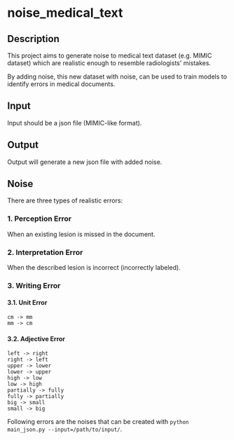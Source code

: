 # noise_medical_text

## Description

This project aims to generate noise to medical text dataset (e.g. MIMIC dataset) which are realistic enough to resemble radiologists' mistakes.

By adding noise, this new dataset with noise, can be used to train models to identify errors in medical documents. 

## Input

Input should be a json file (MIMIC-like format). 

## Output

Output will generate a new json file with added noise.

## Noise

There are three types of realistic errors:

### 1. Perception Error

When an existing lesion is missed in the document.

### 2. Interpretation Error

When the described lesion is incorrect (incorrectly labeled).

### 3. Writing Error

#### 3.1. Unit Error
```
cm -> mm
mm -> cm
```
#### 3.2. Adjective Error
```
left -> right
right -> left
upper -> lower
lower -> upper
high -> low
low -> high
partially -> fully
fully -> partially
big -> small
small -> big  
```
Following errors are the noises that can be created with `python main_json.py --input=/path/to/input/`.
